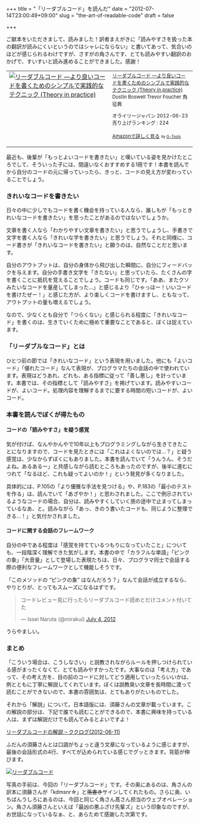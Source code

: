 +++
title = "「リーダブルコード」を読んだ"
date = "2012-07-14T23:00:49+09:00"
slug = "the-art-of-readable-code"
draft = false

+++

<p>ご献本をいただきまして、読みました！訳者まえがきに「読みやすさを扱った本の翻訳が読みにくいというのではシャレにならない」と書いてあって、気合いのほどが感じられるわけですが、さすがの角さんです、とても読みやすい翻訳のおかげで、すいすいと読み進めることができました。感謝！</p>
<table  border="0" cellpadding="5">
<tr>
<td valign="top"><a href="http://www.amazon.co.jp/exec/obidos/ASIN/4873115655/cameralady-22/ref=nosim/" target="_top"><img src="http://ecx.images-amazon.com/images/I/51MgH8Jmr3L._SL160_.jpg" border="0" alt="リーダブルコード ―より良いコードを書くためのシンプルで実践的なテクニック (Theory in practice)" /></a></td>
<td valign="top"><font size="-1"><a href="http://www.amazon.co.jp/exec/obidos/ASIN/4873115655/cameralady-22/ref=nosim/" target="_top">リーダブルコード ―より良いコードを書くためのシンプルで実践的なテクニック (Theory in practice)</a><br />Dustin Boswell Trevor Foucher 角 征典 </p>
<p>オライリージャパン  2012-06-23<br />売り上げランキング : 224</p>
<p><a href="http://www.amazon.co.jp/exec/obidos/ASIN/4873115655/cameralady-22/ref=nosim/" target="_top">Amazonで詳しく見る</a></font> <font size="-2">by <a href="http://www.goodpic.com/mt/aws/index.html" >G-Tools</a></font></td>
</tr>
</table>
<p>最近も、後輩が「もっとよいコードを書きたい」と嘆いている姿を見かけたところでして、そういった子には、間違いなくおすすめする1冊です！本書を読んでから自分のコードの元に帰っていったら、きっと、コードの見え方が変わっていることでしょう。</p>
<h3>きれいなコードを書きたい</h3>
<p>日々の中に少しでもコードを書く機会を持っている人なら、誰しもが「もっときれいなコードを書きたい」を思ったことがあるのではないでしょうか。</p>
<p>文章を書く人なら「わかりやすい文章を書きたい」と思うでしょうし、手書きで文字を書く人なら「きれいな字を書きたい」と思うでしょう。それと同様に、コード書きが「きれいなコードを書きたい」と願うのは、自然なことだと思います。</p>
<p>自分のアウトプットは、自分の身体から飛び出した瞬間に、自分にフィードバックを与えます。自分の手書き文字を「きたない」と思っていたら、たくさんの字を書くことに抵抗を覚えることでしょう。コードも同じです。「ああ、またクソみたいなコードを量産してしまった…」と感じるより「ひゃっほー！いいコードを書けたぜー！」と感じた方が、より楽しくコードを書けますし、ともなって、アウトプットの量も増えるでしょう。</p>
<p>なので、少なくとも自分で「つらくない」と感じられる程度に「きれいなコード」を書くのは、生きていくために極めて重要なことであると、ぼくは捉えています。</p>
<h3>「リーダブルなコード」とは</h3>
<p>ひとつ前の節では「きれいなコード」という表現を用いました。他にも「よいコード」「優れたコード」なんて表現が、プログラマたちの会話の中で使われています。表現はどうあれ、どれも、ある指標に従って「善し悪し」を計っています。本書では、その指標として「読みやすさ」を掲げています。読みやすいコードが、よいコード。処理内容を理解するまでに要する時間の短いコードが、よいコード。</p>
<h3>本書を読んでぼくが得たもの</h3>
<h4>コードの「読みやすさ」を疑う感覚</h4>
<p>気が付けば、なんやかんやで10年以上もプログラミングしながら生きてきたことになりますので、コードを見たときには「これはよくないのでは…？」と疑う感覚は、少なからずぼくにもありました。本書を読んでいて「うんうん、そうだよね。あるあるー」と共感しながら読むところもあったのですが、後半に進むにつれて「なるほど、これも疑ってよいのか！」という発見が多くなりました。</p>
<p>具体的には、P.105の「より優雅な手法を見つける」や、P.183の「最小のテストを作る」は、読んでいて「あざやか！」と思わされました。ここで例示されているようなコードの場合、自分は、読みやすくしていく旅の途中で止まってしまっているなあ、と。読みながら「あっ、きのう書いたコードも、同じように整理できる…！」と気付かされました。</p>
<h4>コードに関する会話のフレームワーク</h4>
<p>自分の中である程度は「感覚を持てているつもりになっていたこと」についても、一段階深く理解できた気がします。本書の中で「カラフルな単語」「ピンクの象」「大音量」として登場した表現たちは、日々、プログラマ同士で会話する際の便利なフレームワークとして機能しそうです。</p>
<p>「このメソッドの &#8220;ピンクの象&#8221; はなんだろう？」なんて会話が成立するなら、やりとりが、とってもスムーズになるはずです。</p>
<blockquote class="twitter-tweet">
<p>コードレビュー見に行ったらリーダブルコード読めとだけコメント付いてた</p>
<p>&mdash; Issei Naruta (@mirakui) <a href="https://twitter.com/mirakui/status/220522857527128064" data-datetime="2012-07-04T14:22:01+00:00">July 4, 2012</a></p></blockquote>
<p><script src="//platform.twitter.com/widgets.js" charset="utf-8"></script></p>
<p>うらやましい。</p>
<h3>まとめ</h3>
<p>「こういう場合は、こうしなさい」と説教されながらルールを押しつけられている感がまったくなくて、とても読みやすかったです。大事なのは「考え方」であって、その考え方を、目の前のコードに対してどう適用していったらいいかは、例とともに丁寧に解説してくれています。ぼくは説教臭い文章を長時間に渡って読むことができないので、本書の雰囲気は、とてもありがたいものでした。</p>
<p>それから「解説」について。日本語版には、須藤さんの文章が載っています。この解説の部分は、下記で誰でも読むことができるので、本書に興味を持っている人は、まずは解説だけでも読んでみるとよいですよ！</p>
<p><a href="http://www.clear-code.com/blog/2012/6/11.html" title="リーダブルコードの解説 - ククログ(2012-06-11)">リーダブルコードの解説 &#8211; ククログ(2012-06-11)</a></p>
<p>ふだんの須藤さんとは口調がちょっと違う文章になっているように感じますが、最後の会話形式の4行、すべてが込められている感じでグッときます。背筋が伸びます。</p>
<p><a href="http://www.flickr.com/photos/june29/7572094482/" title="リーダブルコード by june29, on Flickr"><img src="http://farm9.staticflickr.com/8141/7572094482_3ef1cba3e2_z.jpg" alt="リーダブルコード"></a></p>
<p>写真の手前は、今回の「リーダブルコード」です。その奥にあるのは、角さんの訳本に須藤さんが「kdmsnr☆」と<del>落書き</del>サインしてくれたもの。さらに奥、いちばんうしろにあるのは、今回と同じく角さん髙さん担当のウェブオペレーション。角さん須藤さんといえば「最凶の悪ふざけ先輩ズ」という印象なのですが、お世話になっているなぁ、と、あらためて感謝した次第です。</p>
